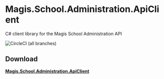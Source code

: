 # Magis.School.Administration.ApiClient
C# client library for the Magis School Administration API

![CircleCI (all branches)](https://img.shields.io/circleci/project/github/MagisIT/Magis.School.Administration.ApiClient.svg)

## Download

[**Magis.School.Administration.ApiClient**](https://www.nuget.org/packages/Magis.School.Administration.ApiClient/)
